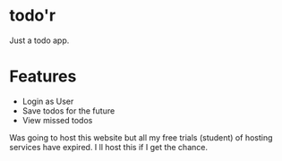 # todo'r

Just a todo app.

# Features
- Login as User
- Save todos for the future
- View missed todos

Was going to host this website but all my free trials (student) of hosting services have expired.
I ll host this if I get the chance.
